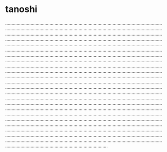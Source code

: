 # tanoshi

.....................................................................................................................................................................................................................................................................................................................................................................................................................................................................................................................................................................................................................................................................................................................................................................................................................................................................................................................................................................................................................................................................................................................................................................................................................................................................................................................................................................................................................................................................................................................................................................................................................................................................................................................................................................................................................................................................................................................................................................................................................................................................................................................................................................................................................................................................................................................................................................................................................................................................................................................................................................................................................................................................................................................................................................................................................................................................................................................................................................................................................................................